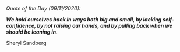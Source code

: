 *Quote of the Day (09/11/2020):*

_**We hold ourselves back in ways both big and small, by lacking self-confidence, by not raising our hands, and by pulling back when we should be leaning in.**_

Sheryl Sandberg